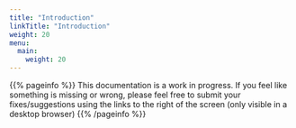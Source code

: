 ```yaml
---
title: "Introduction"
linkTitle: "Introduction"
weight: 20
menu:
  main:
    weight: 20
---
```


{{% pageinfo %}}
This documentation is a work in progress. If you feel like something is missing or wrong, please
feel free to submit your fixes/suggestions using the links to the right of the screen (only visible in
a desktop browser)
{{% /pageinfo %}}